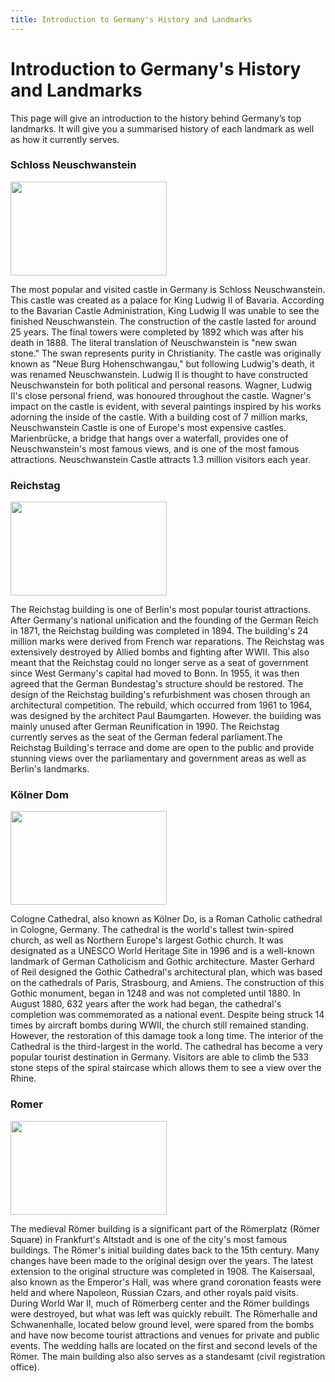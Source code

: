 ```yaml
---
title: Introduction to Germany's History and Landmarks
---
```


<h1>Introduction to Germany's History and Landmarks</h1>
<p>This page will give an introduction to the history behind Germany’s top landmarks.  It will give you a summarised history of each landmark as well as how it currently serves.</p>
<div class="row">
<div class="col-sm-3">
 

<h3>Schloss Neuschwanstein</h3>
<p><img src="https://upload.wikimedia.org/wikipedia/commons/d/de/Schloss_Neuschwanstein%2C_view_from_Marienbrücke.jpg" width="250" height="150"></p>
<p>The most popular and visited castle in Germany is Schloss Neuschwanstein. This castle was created as a palace for King Ludwig II of Bavaria. According to the Bavarian Castle Administration, King Ludwig II was unable to see the finished Neuschwanstein. The construction of the castle lasted for around 25 years. The final towers were completed by 1892 which was after his death in 1888. The literal translation of Neuschwanstein is "new swan stone." The swan represents purity in Christianity. The castle was originally known as "Neue Burg Hohenschwangau," but following Ludwig's death, it was renamed Neuschwanstein. Ludwig II is thought to have constructed Neuschwanstein for both political and personal reasons. Wagner, Ludwig II's close personal friend, was honoured throughout the castle. Wagner's impact on the castle is evident, with several paintings inspired by his works adorning the inside of the castle.  With a building cost of 7 million marks, Neuschwanstein Castle is one of Europe's most expensive castles. Marienbrücke, a bridge that hangs over a waterfall, provides one of Neuschwanstein's most famous views, and is one of the most famous attractions. Neuschwanstein Castle attracts 1.3 million visitors each year.</p>
</div>

<div class="col-sm-3">
<h3>Reichstag</h3>
<p><img src="https://upload.wikimedia.org/wikipedia/commons/5/5b/Berlin_-_Reichstag_-_2020_-_cropped.jpg" width="250" height="150"></p>
<p>The Reichstag building is one of Berlin's most popular tourist attractions. After Germany's national unification and the founding of the German Reich in 1871, the Reichstag building was completed in 1894. The building's 24 million marks were derived from French war reparations. The Reichstag was extensively destroyed by Allied bombs and fighting after WWII. This also meant that the Reichstag could no longer serve as a seat of government since West Germany's capital had moved to Bonn. In 1955, it was then agreed that the German Bundestag's structure should be restored. The design of the Reichstag building's refurbishment was chosen through an architectural competition. The rebuild, which occurred from 1961 to 1964, was designed by the architect Paul Baumgarten. However. the building was mainly unused after German Reunification in 1990. The Reichstag currently serves as the seat of the German federal parliament.The Reichstag Building's terrace and dome are open to the public and provide stunning views over the parliamentary and government areas as well as Berlin's landmarks.</p>
</div>
  
<div class="col-sm-3">
<h3>Kölner Dom</h3>
<p><img src="https://upload.wikimedia.org/wikipedia/commons/4/4a/Koeln_-_Kölner_Dom_1.jpg" width="250" height="150"></p>
<p>Cologne Cathedral, also known as Kölner Do, is a Roman Catholic cathedral in Cologne, Germany. The cathedral is the world's tallest twin-spired church, as well as Northern Europe's largest Gothic church. It was designated as a UNESCO World Heritage Site in 1996 and is a well-known landmark of German Catholicism and Gothic architecture. Master Gerhard of Reil designed the Gothic Cathedral's architectural plan, which was based on the cathedrals of Paris, Strasbourg, and Amiens. The construction of this Gothic monument, began in 1248 and was not completed until 1880. In August 1880, 632 years after the work had began, the cathedral's completion was commemorated as a national event. Despite being struck 14 times by aircraft bombs during WWII, the church still remained standing. However, the restoration of this damage took a long time. The interior of the Cathedral is the third-largest in the world. The cathedral has become a very popular tourist destination in Germany. Visitors are able to climb the 533 stone steps of the spiral staircase which allows them to see a view over the Rhine. 
</p> 
</div>

<div class="col-sm-3">
<h3>Romer</h3>
<p><img src= "https://upload.wikimedia.org/wikipedia/commons/b/b5/Römer%2C_Frankfurt.jpg" width="250" height="150"></p>
<p>The medieval Römer building is a significant part of the Römerplatz (Römer Square) in Frankfurt's Altstadt and is one of the city's most famous buildings. The Römer's initial building dates back to the 15th century. Many changes have been made to the original design over the years. The latest extension to the original structure was completed in 1908. The Kaisersaal, also known as the Emperor's Hall, was where grand coronation feasts were held and where Napoleon, Russian Czars, and other royals paid visits. During World War II, much of Römerberg center and the Römer buildings were destroyed, but what was left was quickly rebuilt. The Römerhalle and Schwanenhalle, located below ground level, were spared from the bombs and have now become tourist attractions and venues for private and public events. The wedding halls are located on the first and second levels of the Römer. The main building also also serves as a standesamt (civil registration office). 
</p>
</div>

</div>
